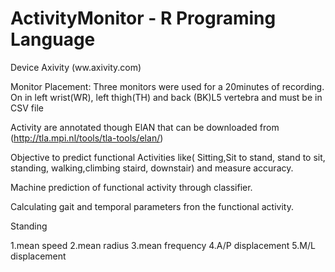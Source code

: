 ActivityMonitor - R Programing Language
===============

Device Axivity (ww.axivity.com)

Monitor Placement: Three monitors were used for a 20minutes of recording. On in left wrist(WR), left thigh(TH)
and back (BK)L5 vertebra and must be in CSV file

Activity are annotated though ElAN that can be downloaded from (http://tla.mpi.nl/tools/tla-tools/elan/)


Objective to predict functional Activities like( Sitting,Sit to stand, stand to sit, standing, 
walking,climbing staird, downstair) and measure accuracy.

Machine prediction of functional activity through classifier.

Calculating gait and temporal parameters fron the functional activity.

Standing

1.mean speed
2.mean radius
3.mean frequency
4.A/P displacement
5.M/L displacement
